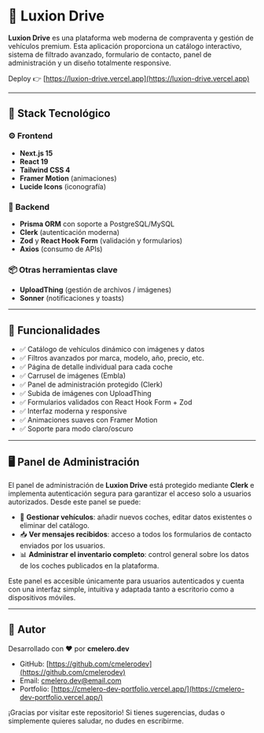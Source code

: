 # 🚗 Luxion Drive

**Luxion Drive** es una plataforma web moderna de compraventa y gestión de vehículos premium. Esta aplicación proporciona un catálogo interactivo, sistema de filtrado avanzado, formulario de contacto, panel de administración y un diseño totalmente responsive. 

Deploy 👉 [https://luxion-drive.vercel.app](https://luxion-drive.vercel.app)

---

## 🧱 Stack Tecnológico

### ⚙️ Frontend
- **Next.js 15**
- **React 19**
- **Tailwind CSS 4**
- **Framer Motion** (animaciones)
- **Lucide Icons** (iconografía)

### 🧩 Backend
- **Prisma ORM** con soporte a PostgreSQL/MySQL
- **Clerk** (autenticación moderna)
- **Zod** y **React Hook Form** (validación y formularios)
- **Axios** (consumo de APIs)

### 📦 Otras herramientas clave
- **UploadThing** (gestión de archivos / imágenes)
- **Sonner** (notificaciones y toasts)

---

## 🚀 Funcionalidades

- ✅ Catálogo de vehículos dinámico con imágenes y datos
- ✅ Filtros avanzados por marca, modelo, año, precio, etc.
- ✅ Página de detalle individual para cada coche
- ✅ Carrusel de imágenes (Embla)
- ✅ Panel de administración protegido (Clerk)
- ✅ Subida de imágenes con UploadThing
- ✅ Formularios validados con React Hook Form + Zod
- ✅ Interfaz moderna y responsive
- ✅ Animaciones suaves con Framer Motion
- ✅ Soporte para modo claro/oscuro

---

## 🖥️ Panel de Administración

El panel de administración de **Luxion Drive** está protegido mediante **Clerk** e implementa autenticación segura para garantizar el acceso solo a usuarios autorizados. Desde este panel se puede:

- 🔧 **Gestionar vehículos**: añadir nuevos coches, editar datos existentes o eliminar del catálogo.
- 📥 **Ver mensajes recibidos**: acceso a todos los formularios de contacto enviados por los usuarios.
- 📊 **Administrar el inventario completo**: control general sobre los datos de los coches publicados en la plataforma.

Este panel es accesible únicamente para usuarios autenticados y cuenta con una interfaz simple, intuitiva y adaptada tanto a escritorio como a dispositivos móviles.

---

## 👤 Autor

Desarrollado con ❤️ por **cmelero.dev**

- GitHub: [https://github.com/cmelerodev](https://github.com/cmelerodev)
- Email: [cmelero.dev@email.com](mailto:cmelero.dev@email.com)
- Portfolio: [https://cmelero-dev-portfolio.vercel.app/](https://cmelero-dev-portfolio.vercel.app/)

¡Gracias por visitar este repositorio! Si tienes sugerencias, dudas o simplemente quieres saludar, no dudes en escribirme.

